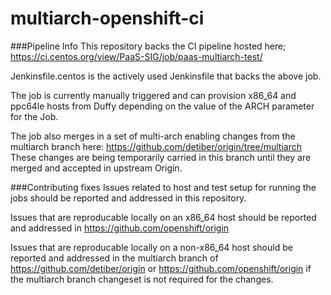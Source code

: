 # multiarch-openshift-ci

###Pipeline Info
This repository backs the CI pipeline hosted here; https://ci.centos.org/view/PaaS-SIG/job/paas-multiarch-test/

Jenkinsfile.centos is the actively used Jenkinsfile that backs the above job.

The job is currently manually triggered and can provision x86_64 and ppc64le hosts from Duffy depending on the value of the ARCH parameter for the Job.

The job also merges in a set of multi-arch enabling changes from the multiarch branch here: https://github.com/detiber/origin/tree/multiarch These changes are being temporarily carried in this branch until they are merged and accepted in upstream Origin.

###Contributing fixes
Issues related to host and test setup for running the jobs should be reported and addressed in this repository.

Issues that are reproducable locally on an x86_64 host should be reported and addressed in https://github.com/openshift/origin

Issues that are reproducable locally on a non-x86_64 host should be reported and addressed in the multiarch branch of https://github.com/detiber/origin or https://github.com/openshift/origin if the multiarch branch changeset is not required for the changes.
